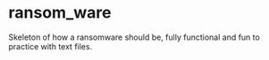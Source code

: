 # ransom_ware
Skeleton of how a ransomware should be, fully functional and fun to practice with text files.
